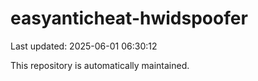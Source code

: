 # easyanticheat-hwidspoofer

Last updated: 2025-06-01 06:30:12

This repository is automatically maintained.
